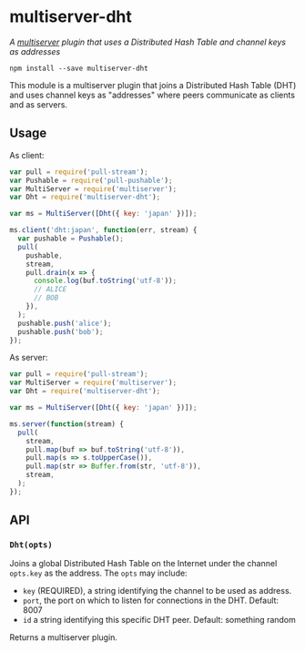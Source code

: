 # multiserver-dht

_A [multiserver](https://github.com/ssbc/multiserver) plugin that uses a Distributed Hash Table and channel keys as addresses_

```
npm install --save multiserver-dht
```

This module is a multiserver plugin that joins a Distributed Hash Table (DHT) and uses channel keys as "addresses" where peers communicate as clients and as servers.

## Usage

As client:

```js
var pull = require('pull-stream');
var Pushable = require('pull-pushable');
var MultiServer = require('multiserver');
var Dht = require('multiserver-dht');

var ms = MultiServer([Dht({ key: 'japan' })]);

ms.client('dht:japan', function(err, stream) {
  var pushable = Pushable();
  pull(
    pushable,
    stream,
    pull.drain(x => {
      console.log(buf.toString('utf-8'));
      // ALICE
      // BOB
    }),
  );
  pushable.push('alice');
  pushable.push('bob');
});
```

As server:

```js
var pull = require('pull-stream');
var MultiServer = require('multiserver');
var Dht = require('multiserver-dht');

var ms = MultiServer([Dht({ key: 'japan' })]);

ms.server(function(stream) {
  pull(
    stream,
    pull.map(buf => buf.toString('utf-8')),
    pull.map(s => s.toUpperCase()),
    pull.map(str => Buffer.from(str, 'utf-8')),
    stream,
  );
});
```

## API

### `Dht(opts)`

Joins a global Distributed Hash Table on the Internet under the channel `opts.key` as the address. The `opts` may include:

* `key` (REQUIRED), a string identifying the channel to be used as address.
* `port`, the port on which to listen for connections in the DHT. Default: 8007
* `id` a string identifying this specific DHT peer. Default: something random

Returns a multiserver plugin.
